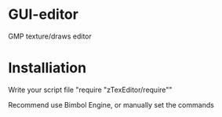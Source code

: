 # GUI-editor
GMP texture/draws editor

# Installiation 
Write your script file "require "zTexEditor/require""

Recommend use Bimbol Engine, or manually set the commands
